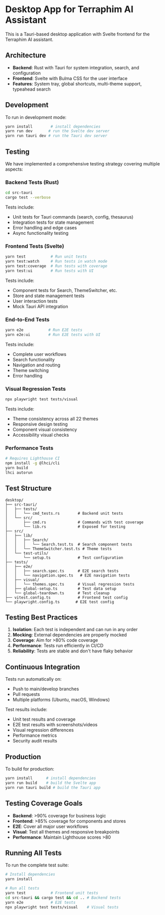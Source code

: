 # Desktop App for Terraphim AI Assistant

This is a Tauri-based desktop application with Svelte frontend for the Terraphim AI assistant.

## Architecture

- **Backend**: Rust with Tauri for system integration, search, and configuration
- **Frontend**: Svelte with Bulma CSS for the user interface
- **Features**: System tray, global shortcuts, multi-theme support, typeahead search

## Development

To run in development mode:

```sh
yarn install        # install dependencies
yarn run dev       # run the Svelte dev server
yarn run tauri dev # run the Tauri dev server
```

## Testing

We have implemented a comprehensive testing strategy covering multiple aspects:

### Backend Tests (Rust)
```sh
cd src-tauri
cargo test --verbose
```

Tests include:
- Unit tests for Tauri commands (search, config, thesaurus)
- Integration tests for state management
- Error handling and edge cases
- Async functionality testing

### Frontend Tests (Svelte)
```sh
yarn test           # Run unit tests
yarn test:watch     # Run tests in watch mode
yarn test:coverage  # Run tests with coverage
yarn test:ui        # Run tests with UI
```

Tests include:
- Component tests for Search, ThemeSwitcher, etc.
- Store and state management tests
- User interaction tests
- Mock Tauri API integration

### End-to-End Tests
```sh
yarn e2e           # Run E2E tests
yarn e2e:ui        # Run E2E tests with UI
```

Tests include:
- Complete user workflows
- Search functionality
- Navigation and routing
- Theme switching
- Error handling

### Visual Regression Tests
```sh
npx playwright test tests/visual
```

Tests include:
- Theme consistency across all 22 themes
- Responsive design testing
- Component visual consistency
- Accessibility visual checks

### Performance Tests
```sh
# Requires Lighthouse CI
npm install -g @lhci/cli
yarn build
lhci autorun
```

## Test Structure

```
desktop/
├── src-tauri/
│   ├── tests/
│   │   └── cmd_tests.rs        # Backend unit tests
│   └── src/
│       ├── cmd.rs              # Commands with test coverage
│       └── lib.rs              # Exposed for testing
├── src/
│   ├── lib/
│   │   ├── Search/
│   │   │   └── Search.test.ts  # Search component tests
│   │   └── ThemeSwitcher.test.ts # Theme tests
│   └── test-utils/
│       └── setup.ts            # Test configuration
├── tests/
│   ├── e2e/
│   │   ├── search.spec.ts      # E2E search tests
│   │   └── navigation.spec.ts   # E2E navigation tests
│   ├── visual/
│   │   └── themes.spec.ts      # Visual regression tests
│   ├── global-setup.ts         # Test data setup
│   └── global-teardown.ts      # Test cleanup
├── vitest.config.ts            # Frontend test config
└── playwright.config.ts       # E2E test config
```

## Testing Best Practices

1. **Isolation**: Each test is independent and can run in any order
2. **Mocking**: External dependencies are properly mocked
3. **Coverage**: Aim for >80% code coverage
4. **Performance**: Tests run efficiently in CI/CD
5. **Reliability**: Tests are stable and don't have flaky behavior

## Continuous Integration

Tests run automatically on:
- Push to main/develop branches
- Pull requests
- Multiple platforms (Ubuntu, macOS, Windows)

Test results include:
- Unit test results and coverage
- E2E test results with screenshots/videos
- Visual regression differences
- Performance metrics
- Security audit results

## Production

To build for production:

```sh
yarn install      # install dependencies
yarn run build    # build the Svelte app
yarn run tauri build # build the Tauri app
```

## Testing Coverage Goals

- **Backend**: >90% coverage for business logic
- **Frontend**: >85% coverage for components and stores
- **E2E**: Cover all major user workflows
- **Visual**: Test all themes and responsive breakpoints
- **Performance**: Maintain Lighthouse scores >80

## Running All Tests

To run the complete test suite:

```sh
# Install dependencies
yarn install

# Run all tests
yarn test           # Frontend unit tests
cd src-tauri && cargo test && cd .. # Backend tests
yarn e2e            # E2E tests
npx playwright test tests/visual    # Visual tests
```
